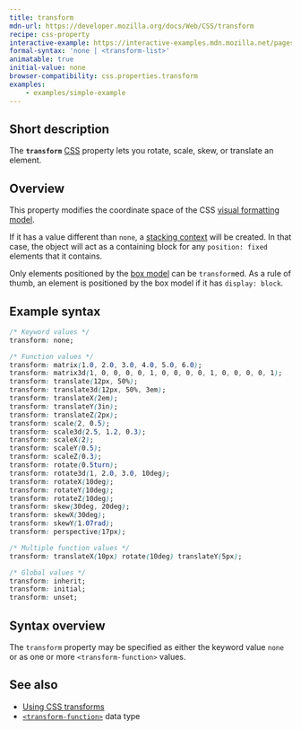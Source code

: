 ```yaml
---
title: transform
mdn-url: https://developer.mozilla.org/docs/Web/CSS/transform
recipe: css-property
interactive-example: https://interactive-examples.mdn.mozilla.net/pages/css/transform.html
formal-syntax: 'none | <transform-list>'
animatable: true
initial-value: none
browser-compatibility: css.properties.transform
examples:
    - examples/simple-example
---
```


## Short description

The **`transform`** [CSS](/en-US/docs/Web/CSS) property lets you rotate,
scale, skew, or translate an element.

## Overview

This property modifies the coordinate space
of the CSS [visual formatting
model](/en-US/docs/Web/CSS/Visual_formatting_model).

If it has a value different than `none`, a [stacking
context](/en-US/docs/Web/CSS/CSS_Positioning/Understanding_z_index/The_stacking_context)
will be created. In that case, the object will act as a containing block
for any `position: fixed` elements that it contains.

Only elements positioned by the [box
model](/en-US/docs/Web/CSS/CSS_Box_Model) can be `transform`ed. As a
rule of thumb, an element is positioned by the box model if it has
`display: block`.

## Example syntax

```.css
/* Keyword values */
transform: none;

/* Function values */
transform: matrix(1.0, 2.0, 3.0, 4.0, 5.0, 6.0);
transform: matrix3d(1, 0, 0, 0, 0, 1, 0, 0, 0, 0, 1, 0, 0, 0, 0, 1);
transform: translate(12px, 50%);
transform: translate3d(12px, 50%, 3em);
transform: translateX(2em);
transform: translateY(3in);
transform: translateZ(2px);
transform: scale(2, 0.5);
transform: scale3d(2.5, 1.2, 0.3);
transform: scaleX(2);
transform: scaleY(0.5);
transform: scaleZ(0.3);
transform: rotate(0.5turn);
transform: rotate3d(1, 2.0, 3.0, 10deg);
transform: rotateX(10deg);
transform: rotateY(10deg);
transform: rotateZ(10deg);
transform: skew(30deg, 20deg);
transform: skewX(30deg);
transform: skewY(1.07rad);
transform: perspective(17px);

/* Multiple function values */
transform: translateX(10px) rotate(10deg) translateY(5px);

/* Global values */
transform: inherit;
transform: initial;
transform: unset;
```

## Syntax overview

The `transform` property may be specified as either the keyword value
`none` or as one or more `<transform-function>` values.

## See also
- [Using CSS transforms](/en-US/docs/CSS/Using_CSS_transforms)
- [`<transform-function>`](/en-US/docs/Web/CSS/transform-function) data type
